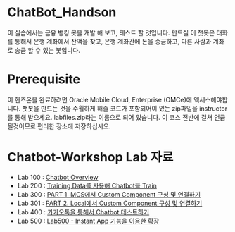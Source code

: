 # ChatBot_Handson

이 실습에서는 금융 뱅킹 봇을 개발 해 보고, 테스트 할 것입니다. 만드실 이 챗봇은 대화를 통해서 은행 계좌에서 잔액을 찾고, 은행 계좌간에 돈을 송금하고, 다른 사람과 계좌로 송금 할 수 있는 봇입니다. 

# Prerequisite 

이 핸즈온을 완료하려면 Oracle Mobile Cloud, Enterprise (OMCe)에 액세스해야합니다. 챗봇을 만드는 것을 수월하게 해줄 코드가 포함되어이 있는 zip파일을 instructor를 통해 받으세요. labfiles.zip라는 이름으로 되어 있습니다. 이 코스 전반에 걸쳐 언급 될것이므로 편리한 장소에 저장하십시오.

# Chatbot-Workshop Lab 자료

* Lab 100 : [Chatbot Overview](Lab100%20-%20Chatbot%20Overview.md)
* Lab 200 : [Training Data를 사용해 Chatbot을 Train](Lab200%20-%20Training%20Data를%20사용해%20Chatbot을%20Train.md)
* Lab 300 : [PART 1. MCS에서 Custom Component 구성 및 연결하기](Lab300%20-%20Custom%20Component%20구현,%20수정%20및%20연결.md)
* Lab 301 : [PART 2. Local에서 Custom Component 구성 및 연결하기](Lab300%20-%20Custom%20Component%20구현,%20수정%20및%20연결.md)
* Lab 400 : [카카오톡을 통해서 Chatbot 테스트하기](Lab400%20-%20카카오톡을%20통해서%20Chatbot%20테스트하기.md)
* Lab 500 : [Lab500 - Instant App 기능을 이용한 확장](https://github.com/OracleCloudKr/ChatBot_Workshop/blob/master/Lab500%20-%20Instant%20App%20%EA%B8%B0%EB%8A%A5%EC%9D%84%20%EC%9D%B4%EC%9A%A9%ED%95%9C%20%ED%99%95%EC%9E%A5.md)
